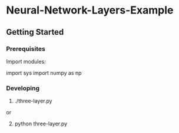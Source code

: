 # Neural-Network-Layers-Example

## Getting Started

### Prerequisites

Import modules:

import sys
import numpy as np


### Developing

1. ./three-layer.py

or

2. python three-layer.py
